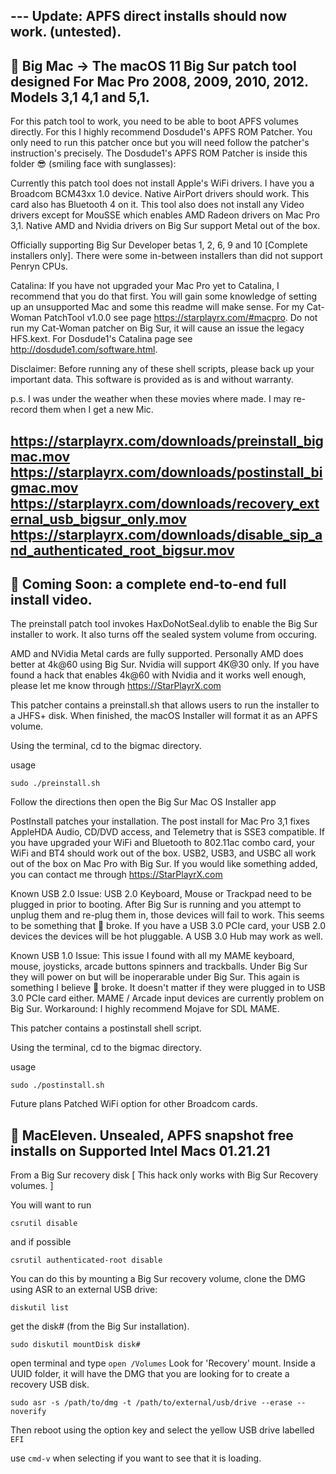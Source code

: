 --- Update: APFS direct installs should now work. (untested).
---

🍔 Big Mac -> The macOS 11 Big Sur patch tool designed For Mac Pro 2008, 2009, 2010, 2012. Models 3,1 4,1 and 5,1.
---

For this patch tool to work, you need to be able to boot APFS volumes directly. For this I highly recommend Dosdude1's APFS ROM Patcher. You only need to run this patcher once but you will need follow the patcher's instruction's precisely. The Dosdude1's APFS ROM Patcher is inside this folder 😎 (smiling face with sunglasses): 


Currently this patch tool does not install Apple's WiFi drivers. I have you a Broadcom BCM43xx 1.0 device. Native AirPort drivers should work. This card also has Bluetooth 4 on it. This tool also does not install any Video drivers except for MouSSE which enables AMD Radeon drivers on Mac Pro 3,1. Native AMD and Nvidia drivers on Big Sur support Metal out of the box.

Officially supporting Big Sur Developer betas 1, 2, 6, 9 and 10 [Complete installers only]. There were some in-between installers than did not support Penryn CPUs.

Catalina:
If you have not upgraded your Mac Pro yet to Catalina, I recommend that you do that first. You will gain some knowledge of setting up an unsupported Mac and some this readme will make sense. For my Cat-Woman PatchTool v1.0.0 see page https://starplayrx.com/#macpro. Do not run my Cat-Woman patcher on Big Sur, it will cause an issue the legacy HFS.kext. For Dosdude1's Catalina page see http://dosdude1.com/software.html.

Disclaimer:
Before running any of these shell scripts, please back up your important data. This software is provided as is and without warranty.

p.s. I was under the weather when these movies where made. I may re-record them when I get a new Mic.

https://starplayrx.com/downloads/preinstall_bigmac.mov
https://starplayrx.com/downloads/postinstall_bigmac.mov
https://starplayrx.com/downloads/recovery_external_usb_bigsur_only.mov
https://starplayrx.com/downloads/disable_sip_and_authenticated_root_bigsur.mov
---

🍟 Coming Soon: a complete end-to-end full install video.
---

The preinstall patch tool invokes HaxDoNotSeal.dylib to enable the Big Sur installer to work. It also turns off the sealed system volume from occuring.

AMD and NVidia Metal cards are fully supported. Personally AMD does better at 4k@60 using Big Sur. Nvidia will support 4K@30 only. If you have found a hack that enables 4k@60 with Nvidia and it works well enough, please let me know through https://StarPlayrX.com

This patcher contains a preinstall.sh that allows users to run the installer to a JHFS+ disk. When finished, the macOS Installer will format it as an APFS volume.

Using the terminal, cd to the bigmac directory.

usage

`sudo ./preinstall.sh`

Follow the directions then open the Big Sur Mac OS Installer app


PostInstall patches your installation.
The post install for Mac Pro 3,1 fixes AppleHDA Audio, CD/DVD access, and Telemetry that is SSE3 compatible. If you have upgraded your WiFi and Bluetooth to 802.11ac combo card, your WiFi and BT4 should work out of the box. USB2, USB3, and USBC all work out of the box on Mac Pro with Big Sur. If you would like something added, you can contact me through https://StarPlayrX.com

Known USB 2.0 Issue:
USB 2.0 Keyboard, Mouse or Trackpad need to be plugged in prior to booting. After Big Sur is running and you attempt to unplug them and re-plug them in, those devices will fail to work. This seems to be something that  broke. If you have a USB 3.0 PCIe card, your USB 2.0 devices the devices will be hot pluggable. A USB 3.0 Hub may work as well.

Known USB 1.0 Issue:
This issue I found with all my MAME keyboard, mouse, joysticks, arcade buttons spinners and trackballs. Under Big Sur they will power on but will be inoperarable under Big Sur. This again is something I believe  broke. It doesn't matter if they were plugged in to USB 3.0 PCIe card either. MAME / Arcade input devices are currently problem on Big Sur. Workaround: I highly recommend Mojave for SDL MAME.

This patcher contains a postinstall shell script.

Using the terminal, cd to the bigmac directory.

usage

`sudo ./postinstall.sh`


Future plans
Patched WiFi option for other Broadcom cards.

🥨 MacEleven. Unsealed, APFS snapshot free installs on Supported Intel Macs 01.21.21
-

From a Big Sur recovery disk [ This hack only works with Big Sur Recovery volumes. ]

You will want to run

`csrutil disable`

and if possible

`csrutil authenticated-root disable`

You can do this by mounting a Big Sur recovery volume, clone the DMG using ASR to an external USB drive:

`diskutil list`

get the disk# (from the Big Sur installation).

`sudo diskutil mountDisk disk#`

open terminal and type `open /Volumes` Look for 'Recovery' mount. Inside a UUID folder, it will have the DMG that you are looking for to create a recovery USB disk. 

`sudo asr -s /path/to/dmg -t /path/to/external/usb/drive --erase --noverify`

Then reboot using the option key and select the yellow USB drive labelled `EFI`

use `cmd-v` when selecting if you want to see that it is loading.
